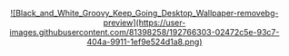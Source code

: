<!-- PROJECT LOGO -->
<p align="center">
  <a href="https://github.com/Dojeto/Youtube-Downloader">
    ![Black_and_White_Groovy_Keep_Going_Desktop_Wallpaper-removebg-preview](https://user-images.githubusercontent.com/81398258/192766303-02472c5e-93c7-404a-9911-1ef9e524d1a8.png)
  </a>
